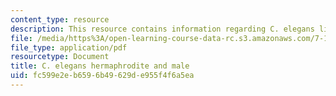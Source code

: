 ```yaml
---
content_type: resource
description: This resource contains information regarding C. elegans life cycle.
file: /media/https%3A/open-learning-course-data-rc.s3.amazonaws.com/7-15-experimental-molecular-genetics-spring-2015/fc599e2eb6596b49629de955f4f6a5ea_MIT7_15S15_anatomy.pdf
file_type: application/pdf
resourcetype: Document
title: C. elegans hermaphrodite and male
uid: fc599e2e-b659-6b49-629d-e955f4f6a5ea
---
```

